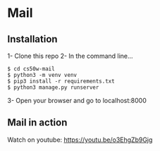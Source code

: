 # Mail
## Installation
1- Clone this repo
2- In the command line...
```
$ cd cs50w-mail
$ python3 -m venv venv
$ pip3 install -r requirements.txt
$ python3 manage.py runserver
```
3- Open your browser and go to localhost:8000

## Mail in action
Watch on youtube: https://youtu.be/o3EhgZb9Gjg
